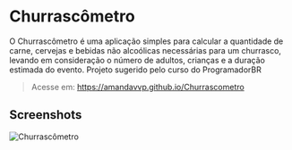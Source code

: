# Churrascômetro

O Churrascômetro é uma aplicação simples para calcular a quantidade de carne, cervejas e bebidas não alcoólicas necessárias para um churrasco, levando em consideração o número de adultos, crianças e a duração estimada do evento.
Projeto sugerido pelo curso do ProgramadorBR

> Acesse em: https://amandavvp.github.io/Churrascometro

## Screenshots

![Churrascômetro](https://github.com/amandavvp/Churrascometro/assets/116761999/64d446a2-1ea8-4e45-a94e-e07d01be3ebc)
